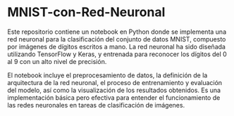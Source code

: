 # MNIST-con-Red-Neuronal

Este repositorio contiene un notebook en Python donde se implementa una red neuronal para la clasificación del conjunto de datos MNIST, compuesto por imágenes de dígitos escritos a mano. La red neuronal ha sido diseñada utilizando TensorFlow y Keras, y entrenada para reconocer los dígitos del 0 al 9 con un alto nivel de precisión.

El notebook incluye el preprocesamiento de datos, la definición de la arquitectura de la red neuronal, el proceso de entrenamiento y evaluación del modelo, así como la visualización de los resultados obtenidos. Es una implementación básica pero efectiva para entender el funcionamiento de las redes neuronales en tareas de clasificación de imágenes.
